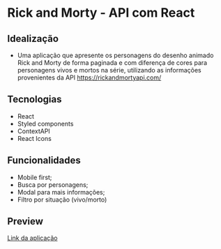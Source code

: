 # Rick and Morty - API com React

## Idealização

- Uma aplicação que apresente os personagens do desenho animado Rick and Morty de forma paginada e com diferença de cores para personagens vivos e mortos na série, utilizando as informações provenientes da API https://rickandmortyapi.com/

## Tecnologias

- React
- Styled components
- ContextAPI
- React Icons

## Funcionalidades

- Mobile first;
- Busca por personagens;
- Modal para mais informações;
- Filtro por situação (vivo/morto)

## Preview

[Link da aplicação](https://julia-rick-and-morty-api.vercel.app/)

